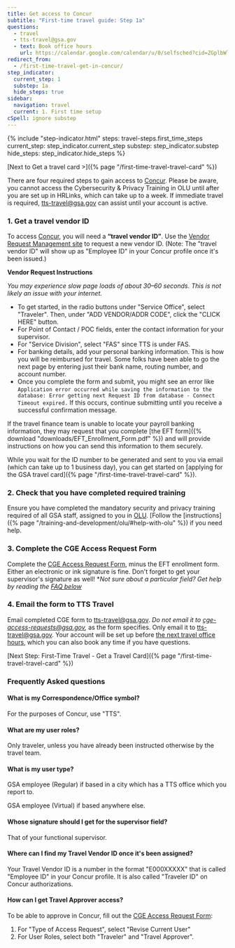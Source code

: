 ```yaml
---
title: Get access to Concur
subtitle: "First-time travel guide: Step 1a"
questions:
  - travel
  - tts-travel@gsa.gov
  - text: Book office hours
    url: https://calendar.google.com/calendar/u/0/selfsched?cid=ZGplbWlsYS5tY2NyYXlAZ3NhLmdvdg
redirect_from:
  - /first-time-travel-get-in-concur/
step_indicator:
  current_step: 1
  substep: 1a
  hide_steps: true
sidebar:
  navigation: travel
  current: 1. First time setup
cSpell: ignore substep
---
```


{% include "step-indicator.html"
steps: travel-steps.first_time_steps
current_step: step_indicator.current_step
substep: step_indicator.substep
hide_steps: step_indicator.hide_steps %}

[Next to Get a travel card >]({% page "/first-time-travel-travel-card" %})

There are four required steps to gain access to
[Concur](https://travel.gsa.gov/). Please be aware, you cannot access the
Cybersecurity & Privacy Training in OLU until after you are set up in HRLinks,
which can take up to a week. If immediate travel is required,
[tts-travel@gsa.gov](mailto:tts-travel@gsa.gov) can assist until your account is
active.

### 1. Get a travel vendor ID

To access [Concur](https://travel.gsa.gov/), you will need a **“travel vendor
ID”**. Use the
[Vendor Request Management site](https://finance.ocfo.gsa.gov/VendorRequest/co/Stepd.aspx)
to request a new vendor ID. (Note: The "travel vendor ID" will show up as "Employee ID" in
your Concur profile once it's been issued.)

**Vendor Request Instructions**

_You may experience slow page loads of about 30–60 seconds. This is not likely
an issue with your internet._

- To get started, in the radio buttons under "Service Office", select
  "Traveler". Then, under "ADD VENDOR/ADDR CODE", click the "CLICK HERE" button.
- For Point of Contact / POC fields, enter the contact information for your
  supervisor.
- For "Service Division", select "FAS" since TTS is under FAS.
- For banking details, add your personal banking information. This is how you will be reimbursed for travel. Some folks have been able to go the next page by entering just their bank name, routing number, and account number.
- Once you complete the form and submit, you might see an error like
  `Application error occurred while saving the information to the database: Error getting next Request ID from database - Connect Timeout expired.`
  If this occurs, continue submitting until you receive a successful
  confirmation message.

If the travel finance team is unable to locate your payroll banking information,
they may request that you complete [the EFT
form]({% download "downloads/EFT_Enrollment_Form.pdf" %}) and will provide
instructions on how you can send this information to them securely.

While you wait for the ID number to be generated and sent to you via email
(which can take up to 1 business day), you can get started on [applying for the
GSA travel card]({% page "/first-time-travel-travel-card" %}).

### 2. Check that you have completed required training

Ensure you have completed the mandatory security and privacy training required
of all GSA staff, assigned to you in [OLU](https://gsaolu.gsa.gov). [Follow the
[instructions]({% page "/training-and-development/olu/#help-with-olu" %})
if you need help.

### 3. Complete the CGE Access Request Form

Complete the [CGE Access Request Form][cgeform], minus the EFT enrollment form.
Either an electronic or ink signature is fine. Don't forget to get your
supervisor's signature as well! \*_Not sure about a particular field? Get help
by reading the_ _[FAQ below](#frequently-asked-questions)_

### 4. Email the form to TTS Travel

Email completed CGE form to [tts-travel@gsa.gov](mailto:tts-travel@gsa.gov). _Do
not email it to cge-access-requests@gsa.gov,_ as the form specifies. Only email
it to tts-travel@gsa.gov. Your account will be set up before
[the next travel office hours](https://calendar.google.com/calendar/u/0/selfsched?cid=ZGplbWlsYS5tY2NyYXlAZ3NhLmdvdg),
which you can also book any time if you have questions.

[Next Step: First-Time Travel - Get a Travel
Card]({% page "/first-time-travel-travel-card" %})

### Frequently Asked questions

#### What is my Correspondence/Office symbol?

For the purposes of Concur, use "TTS".

#### What are my user roles?

Only traveler, unless you have already been instructed otherwise by the travel
team.

#### What is my user type?

GSA employee (Regular) if based in a city which has a TTS office which you
report to.

GSA employee (Virtual) if based anywhere else.

#### Whose signature should I get for the supervisor field?

That of your functional supervisor.

#### Where can I find my Travel Vendor ID once it's been assigned?

Your Travel Vendor ID is a number in the format "E000XXXXX" that is called
"Employee ID" in your Concur profile. It is also called "Traveler ID" on Concur
authorizations.

#### How can I get Travel Approver access?

To be able to approve in Concur, fill out the [CGE Access Request
Form][cgeform]:

1. For "Type of Access Request", select "Revise Current User"
2. For User Roles, select both "Traveler" and "Travel Approver".

[cgeform]:
  https://www.gsa.gov/forms-library/concur-government-edition-cge-access-request
